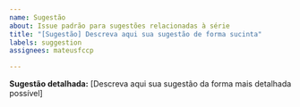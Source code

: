 ```yaml
---
name: Sugestão
about: Issue padrão para sugestões relacionadas à série
title: "[Sugestão] Descreva aqui sua sugestão de forma sucinta"
labels: suggestion
assignees: mateusfccp

---
```


**Sugestão detalhada:** [Descreva aqui sua sugestão da forma mais detalhada possível]
